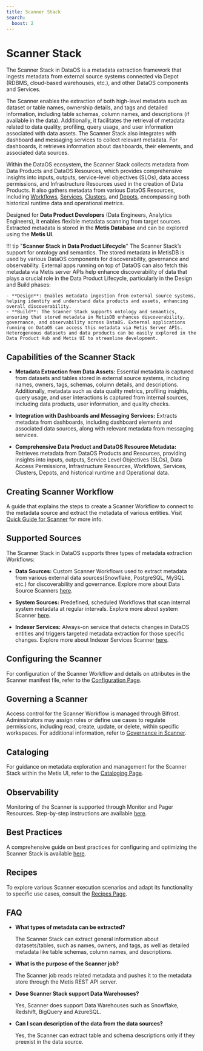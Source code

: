 ```yaml
---
title: Scanner Stack
search:
  boost: 2
---
```


# Scanner Stack

⁠The Scanner Stack in DataOS is a metadata extraction framework that ingests metadata from external source systems connected via Depot (RDBMS, cloud-based warehouses, etc.), and other DataOS components and Services.

The Scanner enables the extraction of both high-level metadata such as dataset or table names, ownership details, and tags and detailed information, including table schemas, column names, and descriptions (if available in the data). Additionally, it facilitates the retrieval of metadata related to data quality, profiling, query usage, and user information associated with data assets. The Scanner Stack  also integrates with dashboard and messaging services to collect relevant metadata. For dashboards, it retrieves information about dashboards, their elements, and associated data sources.

Within the DataOS ecosystem, the Scanner Stack collects metadata from Data Products and DataOS Resources, which provides comprehensive insights into inputs, outputs, service-level objectives (SLOs), data access permissions, and Infrastructure Resources used in the creation of Data Products. It also gathers metadata from various DataOS Resources, including [Workflows](/resources/workflow/), [Services](/resources/service/), [Clusters](/resources/cluster/), and [Depots](/resources/depot/), encompassing both historical runtime data and operational metrics.

⁠Designed for **Data Product Developers** (Data Engineers, Analytics Engineers), it enables flexible metadata scanning from target sources. Extracted metadata is stored in the **Metis Database** and can be explored using the **Metis UI**.

!!! tip  "**Scanner Stack in Data Product Lifecycle**"
    The Scanner Stack’s support for ontology and semantics. The stored metadata in MetisDB is used by various DataOS components for discoverability, governance and observability. External apps running on top of DataOS can also fetch this metadata via Metis server APIs help enhance discoverability of data that plays a crucial role in the Data Product Lifecycle, particularly in the Design and Build phases:

    - **Design**: Enables metadata ingestion from external source systems, helping identify and understand data products and assets, enhancing overall discoverability.
    - **Build**: The Scanner Stack supports ontology and semantics, ensuring that stored metadata in MetisDB enhances discoverability, governance, and observability across DataOS. External applications running on DataOS can access this metadata via Metis Server APIs. Heterogeneous datasets and data products can be easily explored in the Data Product Hub and Metis UI to streamline development.
    
## Capabilities of the Scanner Stack

* **Metadata Extraction from Data Assets:** Essential metadata is captured from datasets and tables stored in external source systems, including names, owners, tags, schemas, column details, and descriptions. Additionally, metadata such as data quality metrics, profiling insights, query usage, and user interactions is captured from internal sources, including data products, user information, and quality checks.

* **Integration with Dashboards and Messaging Services:** Extracts metadata from dashboards, including dashboard elements and associated data sources, along with relevant metadata from messaging services.

* **Comprehensive Data Product and DataOS Resource Metadata:** Retrieves metadata from DataOS Products and Resources, providing insights into inputs, outputs, Service Level Objectives (SLOs), Data Access Permissions, Infrastructure Resources, Workflows, Services, Clusters, Depots, and historical runtime and Operational data.


## Creating Scanner Workflow

A guide that explains the steps to create a Scanner Workflow to connect to the metadata source and extract the metadata of various entities. Visit [Quick Guide for Scanner](/resources/stacks/scanner/quickstart/) for more info.

## Supported Sources 

The Scanner Stack in DataOS supports three types of metadata extraction Workflows:

- **Data Sources:** Custom Scanner Workflows used to extract metadata from various external data sources(Snowflake, PostgreSQL, MySQL etc.) for discoverability and governance. Explore more about Data Source Scanners [here](/resources/stacks/scanner/supported_sources/data_sources/).  

- **System Sources:** Predefined, scheduled Workflows that scan internal system metadata at regular intervals. Explore more about system Scanner [here](/resources/stacks/scanner/supported_sources/system_metadata_sources/). 

- **Indexer Services:** Always-on service that detects changes in DataOS entities and triggers targeted metadata extraction for those specific changes. Explore more about Indexer Services Scanner [here](/resources/stacks/scanner/supported_sources/indexer_services/).

## Configuring the Scanner

For configuration of the Scanner Workflow and details on attributes in the Scanner manifest file, refer to the [Configuration Page](/resources/stacks/scanner/configurations/).

## Governing a Scanner

Access control for the Scanner Workflow is managed through Bifrost. Administrators may assign roles or define use cases to regulate permissions, including read, create, update, or delete, within specific workspaces. For additional information, refer to [Governance in Scanner](/resources/stacks/scanner/governance/).

## Cataloging

For guidance on metadata exploration and management for the Scanner Stack within the Metis UI, refer to the [Cataloging Page](/resources/stacks/scanner/cataloging/).

## Observability

Monitoring of the Scanner is supported through Monitor and Pager Resources. Step-by-step instructions are available [here](/resources/stacks/scanner/observability).

## Best Practices

A comprehensive guide on best practices for configuring and optimizing the Scanner Stack is available [here](/resources/stacks/scanner/best_practices).

## Recipes

To explore various Scanner execution scenarios and adapt its functionality to specific use cases, consult the [Recipes Page](/resources/stacks/scanner/recipes/).


## FAQ

- **What types of metadata can be extracted?**

    The Scanner Stack can extract general information about datasets/tables, such as names, owners, and tags, as well as detailed metadata like table schemas, column names, and descriptions.

- **What is the purpose of the Scanner job?**

    The Scanner job reads related metadata and pushes it to the metadata store through the Metis REST API server.

- **Dose Scanner Stack support Data Warehouses?**

    Yes, Scanner does support Data Warehouses such as Snowflake, Redshift, BigQuery and AzureSQL.

- **Can I scan description of the data from the data sources?**

    Yes, the Scanner can extract table and schema descriptions only if they preexist in the data source.

